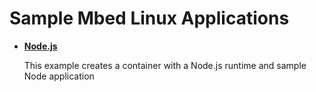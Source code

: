 # Sample Mbed Linux Applications

* [__Node.js__](node/)

  This example creates a container with a Node.js runtime and sample Node application
